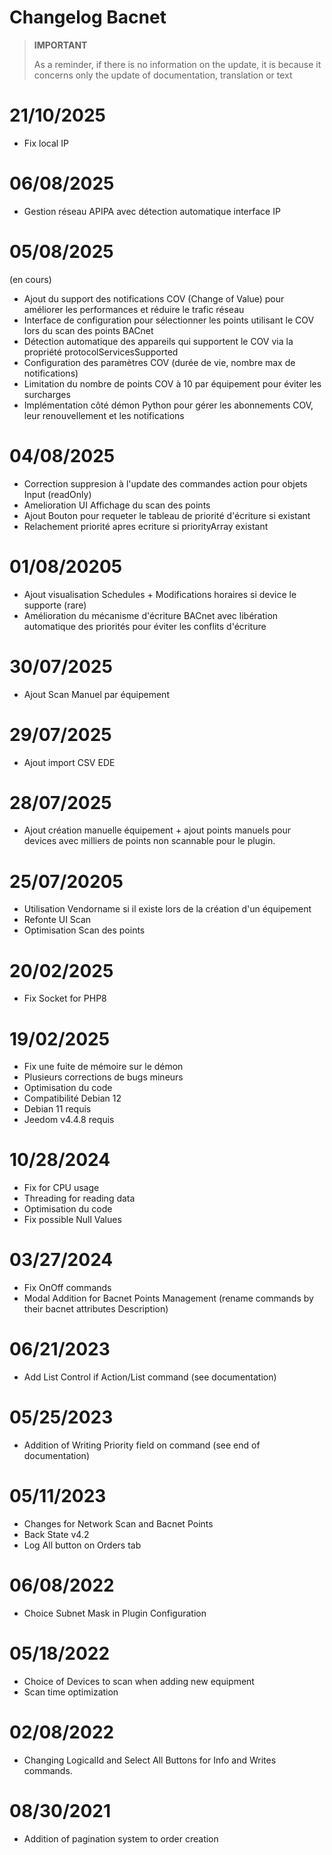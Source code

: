 # Changelog Bacnet

>**IMPORTANT**
>
>As a reminder, if there is no information on the update, it is because it concerns only the update of documentation, translation or text


# 21/10/2025

- Fix local IP

# 06/08/2025

- Gestion réseau APIPA avec détection automatique interface IP

# 05/08/2025
(en cours)
- Ajout du support des notifications COV (Change of Value) pour améliorer les performances et réduire le trafic réseau 
- Interface de configuration pour sélectionner les points utilisant le COV lors du scan des points BACnet
- Détection automatique des appareils qui supportent le COV via la propriété protocolServicesSupported
- Configuration des paramètres COV (durée de vie, nombre max de notifications)
- Limitation du nombre de points COV à 10 par équipement pour éviter les surcharges
- Implémentation côté démon Python pour gérer les abonnements COV, leur renouvellement et les notifications

# 04/08/2025

- Correction suppresion à l'update des commandes action pour objets Input (readOnly)
- Amelioration UI Affichage du scan des points
- Ajout Bouton pour requeter le tableau de priorité d'écriture si existant
- Relachement priorité apres ecriture si priorityArray existant

# 01/08/20205

- Ajout visualisation Schedules + Modifications horaires si device le supporte (rare)
- Amélioration du mécanisme d'écriture BACnet avec libération automatique des priorités pour éviter les conflits d'écriture

# 30/07/2025

- Ajout Scan Manuel par équipement

# 29/07/2025

- Ajout import CSV EDE

# 28/07/2025

- Ajout création manuelle équipement + ajout points manuels pour devices avec milliers de points non scannable pour le plugin. 

# 25/07/20205

- Utilisation Vendorname si il existe lors de la création d'un équipement
- Refonte UI Scan
- Optimisation Scan des points


# 20/02/2025

- Fix Socket for PHP8

# 19/02/2025

- Fix une fuite de mémoire sur le démon
- Plusieurs corrections de bugs mineurs
- Optimisation du code
- Compatibilité Debian 12
- Debian 11 requis
- Jeedom v4.4.8 requis

# 10/28/2024

- Fix for CPU usage
- Threading for reading data
- Optimisation du code
- Fix possible Null Values

# 03/27/2024

- Fix OnOff commands
- Modal Addition for Bacnet Points Management (rename commands by their bacnet attributes Description)

# 06/21/2023

- Add List Control if Action/List command (see documentation)

# 05/25/2023

- Addition of Writing Priority field on command (see end of documentation)

# 05/11/2023

- Changes for Network Scan and Bacnet Points
- Back State v4.2
- Log All button on Orders tab

# 06/08/2022

- Choice Subnet Mask in Plugin Configuration

# 05/18/2022

- Choice of Devices to scan when adding new equipment
- Scan time optimization

# 02/08/2022

- Changing LogicalId and Select All Buttons for Info and Writes commands.

# 08/30/2021

- Addition of pagination system to order creation
